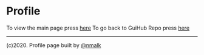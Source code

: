 # Profile
To view the main page press [here](https://github.com/nmalk/Profile/tree/ui-coder/)
To go back to GuiHub Repo press [here](https://github.com/nmalk/Profile/tree/ui-coder)

----
(c)2020. Profile page built by [@nmalk](https://github.com/nmalk)